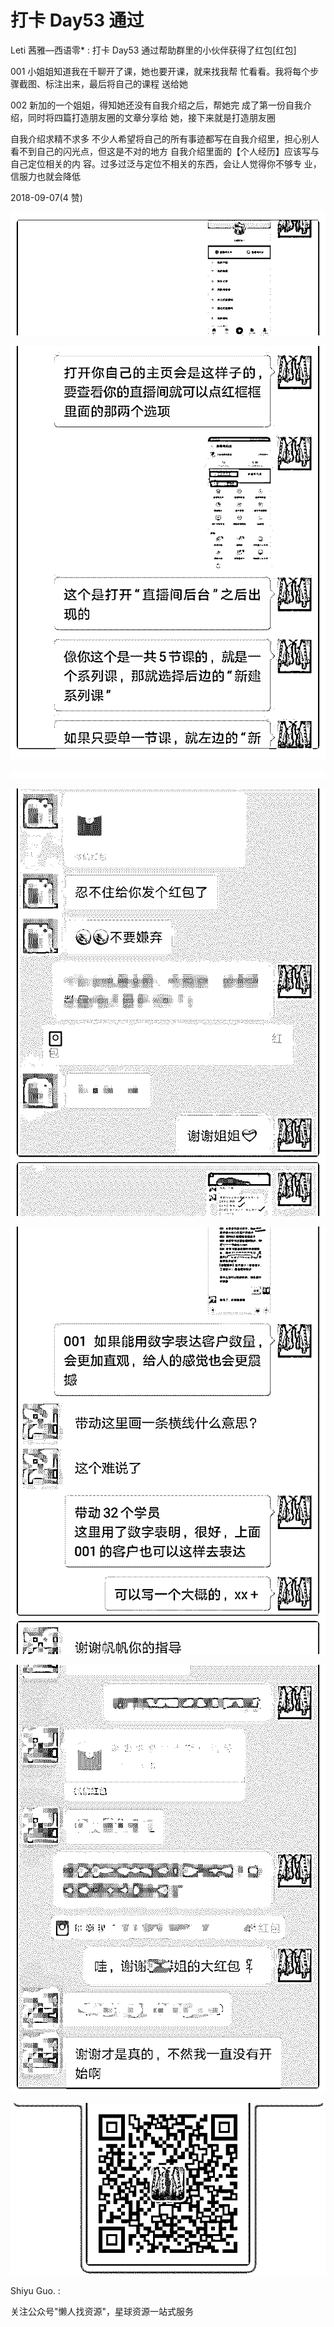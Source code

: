 # 打卡 Day53 通过

Leti 茜雅—西语零* : 打卡 Day53 通过帮助群里的小伙伴获得了红包[红包]

001 小姐姐知道我在千聊开了课，她也要开课，就来找我帮 忙看看。我将每个步骤截图、标注出来，最后将自己的课程 送给她

002 新加的一个姐姐，得知她还没有自我介绍之后，帮她完 成了第一份自我介绍，同时将四篇打造朋友圈的文章分享给 她，接下来就是打造朋友圈

自我介绍求精不求多 不少人希望将自己的所有事迹都写在自我介绍里，担心别人 看不到自己的闪光点，但这是不对的地方 自我介绍里面的【个人经历】应该写与自己定位相关的内 容。过多过泛与定位不相关的东西，会让人觉得你不够专 业，信服力也就会降低

2018-09-07(4 赞)

![image](img/Image_369.png)

![image](img/Image_370.png)

![image](img/Image_371.png)

![image](img/Image_372.png)

![image](img/Image_373.png)

![image](img/Image_374.png)

![image](img/Image_375.png)

Shiyu Guo. :

关注公众号"懒人找资源"，星球资源一站式服务